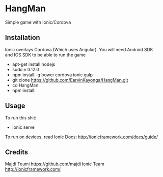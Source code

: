 # HangMan

Simple game with Ionic/Cordova

## Installation

Ionic overlays Cordova (Which uses Angular).
You will need Android SDK and IOS SDK to be able to run the game 

 -  apt-get install nodejs 
 -  sudo n 0.12.0
 -  npm install -g bower cordova ionic gulp
 -  git clone https://github.com/EarvinKayonga/HangMan.git
 -  cd HangMan
 -  npm install

## Usage

To run this shit:

 - ionic serve 

To run on devices, read Ionic Docs: http://ionicframework.com/docs/guide/

## Credits

Majdi Toumi https://github.com/majdi 
Ionic Team  http://ionicframework.com/

